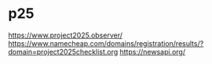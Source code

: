# p25

https://www.project2025.observer/
https://www.namecheap.com/domains/registration/results/?domain=project2025checklist.org
https://newsapi.org/
